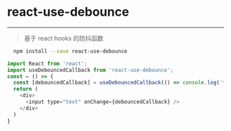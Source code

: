 # react-use-debounce
---
> 基于 react hooks 的防抖函数

```bash
  npm install --save react-use-debounce
```
```js
import React from 'react';
import useDebouncedCallback from 'react-use-debounce';
const = () => {
  const [debouncedCallback] = useDebouncedCallback(() => console.log('test'), 500);
  return (
    <div>
      <input type="text" onChange={debouncedCallback} />
    </div>
  )
}
```
